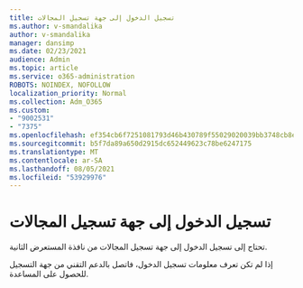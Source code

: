 ```yaml
---
title: تسجيل الدخول إلى جهة تسجيل المجالات
ms.author: v-smandalika
author: v-smandalika
manager: dansimp
ms.date: 02/23/2021
audience: Admin
ms.topic: article
ms.service: o365-administration
ROBOTS: NOINDEX, NOFOLLOW
localization_priority: Normal
ms.collection: Adm_O365
ms.custom:
- "9002531"
- "7375"
ms.openlocfilehash: ef354cb6f7251081793d46b430789f55029020039bb3748cb8ece3b951e787a2
ms.sourcegitcommit: b5f7da89a650d2915dc652449623c78be6247175
ms.translationtype: MT
ms.contentlocale: ar-SA
ms.lasthandoff: 08/05/2021
ms.locfileid: "53929976"
---
```

# <a name="sign-in-to-your-domain-registrar"></a>تسجيل الدخول إلى جهة تسجيل المجالات

تحتاج إلى تسجيل الدخول إلى جهة تسجيل المجالات من نافذة المستعرض الثانية.

إذا لم تكن تعرف معلومات تسجيل الدخول، فاتصل بالدعم التقني من جهة التسجيل للحصول على المساعدة.